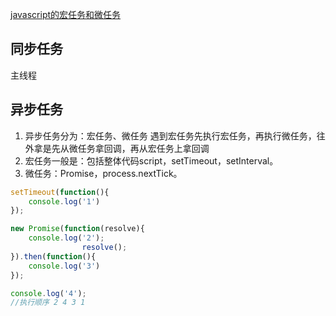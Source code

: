 [javascript的宏任务和微任务](https://blog.csdn.net/lc237423551/article/details/79902106)
## 同步任务
  主线程
## 异步任务
  1. 异步任务分为：宏任务、微任务
    遇到宏任务先执行宏任务，再执行微任务，往外拿是先从微任务拿回调，再从宏任务上拿回调
  1. 宏任务一般是：包括整体代码script，setTimeout，setInterval。
  1. 微任务：Promise，process.nextTick。
```js
setTimeout(function(){
    console.log('1')
});

new Promise(function(resolve){
    console.log('2');
                resolve();
}).then(function(){
    console.log('3')
});

console.log('4');
//执行顺序 2 4 3 1
```